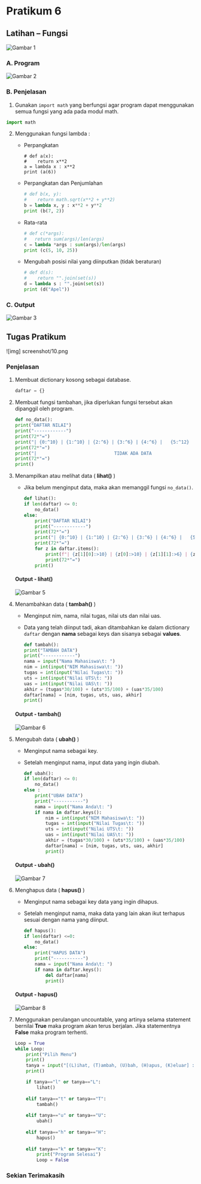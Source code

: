 # Pratikum 6

## Latihan – Fungsi

![Gambar 1](screenshot/1.png)

### A. Program

![Gambar 2](screenshot/2.png)

### B. Penjelasan

1. Gunakan `import math` yang berfungsi agar program dapat menggunakan semua fungsi yang ada pada modul math. 

```python
import math
```

2. Menggunakan fungsi lambda :

	* Perpangkatan
        ```pyhton
        # def a(x):
        #    return x**2
        a = lambda x : x**2
        print (a(6))
        ```
    * Perpangkatan dan Penjumlahan
        ```python
        # def b(x, y):
        #    return math.sqrt(x**2 + y**2)
        b = lambda x, y : x**2 + y**2
        print (b(7, 2))
        ```
    * Rata-rata
        ```python
        # def c(*args):
        #   return sum(args)/len(args)
        c = lambda *args : sum(args)/len(args)
        print (c(5, 10, 25))
        ```
    * Mengubah posisi nilai yang diinputkan (tidak beraturan) 
        ```python
        # def d(s):
        #    return "".join(set(s))
        d = lambda s : "".join(set(s))
        print (d("Apel"))
        ```

### C. Output

![Gambar 3](screenshot/3.png)

## Tugas Pratikum

![img] screenshot/10.png

### Penjelasan

1. Membuat dictionary kosong sebagai database.

    ```python
    daftar = {}
    ```
2. Membuat fungsi tambahan, jika diperlukan fungsi tersebut akan dipanggil oleh program.

    ```python
    def no_data():
    print("DAFTAR NILAI")
    print("------------")
    print(72*"=")
    print("| {0:^10} | {1:^10} | {2:^6} | {3:^6} | {4:^6} |   {5:^12}  |".format("NIM", "NAMA", "TUGAS", "UTS", "UAS", "NILAI AKHIR"))
    print(72*"=")
    print("|                             TIDAK ADA DATA                           |")
    print(72*"=")
    print()
    ```

3. Menampilkan atau melihat data ( **lihat()** )
    * Jika belum menginput data, maka akan memanggil fungsi `no_data()`.

        ```python
        def lihat():
        if len(daftar) <= 0:
            no_data()
        else:
            print("DAFTAR NILAI")
            print("------------")
            print(72*"=")
            print("| {0:^10} | {1:^10} | {2:^6} | {3:^6} | {4:^6} |   {5:^12}  |".format("NIM", "NAMA", "TUGAS", "UTS", "UAS", "NILAI AKHIR"))
            print(72*"=")
            for z in daftar.items():
                print(f"| {z[1][0]:>10} | {z[0]:>10} | {z[1][1]:>6} | {z[1][2]:>6} | {z[1][3]:>6} |   {z[1][4]:>12}  |") 
                print(72*"=")
            print()
        ```
    #### Output - lihat()

    ![Gambar 5](screenshot/5.png)

4. Menambahkan data ( **tambah()** )
    * Menginput nim, nama, nilai tugas, nilai uts dan nilai uas.
    * Data yang telah diinput tadi, akan ditambahkan ke dalam dictionary `daftar` dengan **nama** sebagai keys dan sisanya sebagai **values**.

        ```python
        def tambah():
        print("TAMBAH DATA")
        print("------------")
        nama = input("Nama Mahasiswa\t: ")
        nim = int(input("NIM Mahasiswa\t: "))
        tugas = int(input("Nilai Tugas\t: "))
        uts = int(input("Nilai UTS\t: "))
        uas = int(input("Nilai UAS\t: "))
        akhir = (tugas*30/100) + (uts*35/100) + (uas*35/100)
        daftar[nama] = [nim, tugas, uts, uas, akhir]
        print()
        ```
    #### Output - tambah()

    ![Gambar 6](screenshot/4.png)

5. Mengubah data ( **ubah()** )
    * Menginput nama sebagai key.
    * Setelah menginput nama, input data yang ingin diubah. 

        ```python
        def ubah():
        if len(daftar) <= 0:
            no_data()
        else :
            print("UBAH DATA")
            print("-----------")
            nama = input("Nama Anda\t: ")
            if nama in daftar.keys():
                nim = int(input("NIM Mahasiswa\t: "))
                tugas = int(input("Nilai Tugas\t: "))
                uts = int(input("Nilai UTS\t: "))
                uas = int(input("Nilai UAS\t: "))
                akhir = (tugas*30/100) + (uts*35/100) + (uas*35/100)
                daftar[nama] = [nim, tugas, uts, uas, akhir] 
                print()
        ```
    #### Output - ubah()

    ![Gambar 7](screenshot/6.png)

6. Menghapus data ( **hapus()** )
    * Menginput nama sebagai key data yang ingin dihapus.
    * Setelah menginput nama, maka data yang lain akan ikut terhapus sesuai dengan nama yang diinput.

        ```python
        def hapus():
        if len(daftar) <=0:
            no_data()
        else:
            print("HAPUS DATA")
            print("-----------")
            nama = input("Nama Anda\t: ")
            if nama in daftar.keys():
                del daftar[nama]
                print()
        ```
    #### Output - hapus()

    ![Gambar 8](screenshot/7.png)

6. Menggunakan perulangan uncountable, yang artinya selama statement bernilai **True** maka program akan terus berjalan. Jika statementnya **False** maka program terhenti.

    ```python
    Loop = True
    while Loop:
        print("Pilih Menu")
        print()
        tanya = input("[(L)ihat, (T)ambah, (U)bah, (H)apus, (K)eluar] : ")
        print()

        if tanya=="l" or tanya=="L":
            lihat()
        
        elif tanya=="t" or tanya=="T":
            tambah()
        
        elif tanya=="u" or tanya=="U":
            ubah()
        
        elif tanya=="h" or tanya=="H":
            hapus()
        
        elif tanya=="k" or tanya=="K":
            print("Program Selesai")
            Loop = False
    ```
### Sekian Terimakasih
